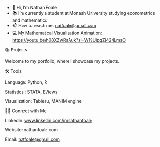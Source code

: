- 👋 Hi, I’m Nathan Foale
- 📚 I’m currently a student at Monash University studying econometrics and mathematics
- 📫 How to reach me: natfoale@gmail.com
- 💻 My Mathematical Visualisation Animation: https://youtu.be/h08XZwRaAuk?si=W19UipqZj424LmsO

📚 Projects

Welcome to my portfolio, where I showcase my projects.

🛠️ Tools

Language: Python, R

Statistical: STATA, EViews

Visualization: Tableau, MANIM engine

👋🏻 Connect with Me

Linkedin: www.linkedin.com/in/nathanfoale

Website: nathanfoale.com

Email: natfoale@gmail.com
<!---
nathanfoale/nathanfoale is a ✨ special ✨ repository because its `README.md` (this file) appears on your GitHub profile.
You can click the Preview link to take a look at your changes.
--->
